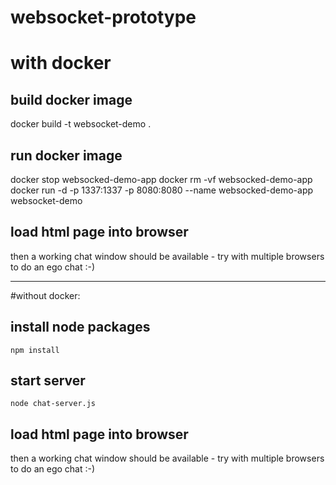 # websocket-prototype

# with docker

## build docker image
docker build -t websocket-demo .

## run docker image
docker stop websocked-demo-app
docker rm -vf websocked-demo-app
docker run -d -p 1337:1337 -p 8080:8080 --name websocked-demo-app websocket-demo


## load html page into browser
then a working chat window should be available - try with multiple browsers to do an ego chat :-)


-----
#without docker:

## install node packages
```
npm install
```

## start server
```
node chat-server.js
```

## load html page into browser
then a working chat window should be available - try with multiple browsers to do an ego chat :-)

